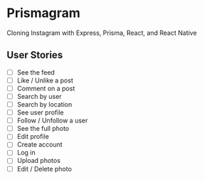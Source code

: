 # Prismagram
Cloning Instagram with Express, Prisma, React, and React Native

## User Stories 

- [ ] See the feed
- [ ] Like / Unlike a post
- [ ] Comment on a post
- [ ] Search by user
- [ ] Search by location
- [ ] See user profile
- [ ] Follow / Unfollow a user
- [ ] See the full photo
- [ ] Edit profile
- [ ] Create account
- [ ] Log in
- [ ] Upload photos
- [ ] Edit / Delete photo